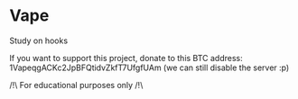 # Vape
Study on hooks

If you want to support this project, donate to this BTC address: 1VapeqgACKc2JpBFQtidvZkfT7UfgfUAm (we can still disable the server :p)

/!\ For educational purposes only /!\

